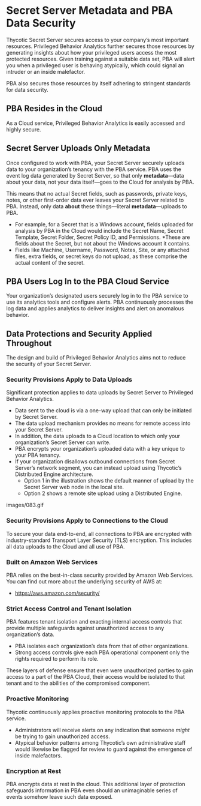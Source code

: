 ﻿[title]: # (Data Security)
[tags]: # (Privileged Behavior Analytics,PBA,Overview,Data Security,Metadata)
[priority]: # (2020)

# Secret Server Metadata and PBA Data Security

Thycotic Secret Server secures access to your company’s most important resources. Privileged Behavior Analytics further secures those resources by generating insights about how your privileged users access the most protected resources. Given training against a suitable data set, PBA will alert you when a privileged user is behaving atypically, which could signal an intruder or an inside malefactor.

PBA also secures those resources by itself adhering to stringent standards for data security.

## PBA Resides in the Cloud

As a Cloud service, Privileged Behavior Analytics is easily accessed and highly secure.

## Secret Server Uploads Only Metadata

Once configured to work with PBA, your Secret Server securely uploads data to your organization’s tenancy with the PBA service. PBA uses the event log data generated by Secret Server, so that only **metadata**—data about your data, not your data itself—goes to the Cloud for analysis by PBA.

This means that no actual Secret fields, such as passwords, private keys, notes, or other first-order data ever leaves your Secret Server related to PBA. Instead, only data **about** these things—literal **metadata**—uploads to PBA.

* For example, for a Secret that is a Windows account, fields uploaded for analysis by PBA in the Cloud would include the Secret Name, Secret Template, Secret Folder, Secret Policy ID, and Permissions.
  *These are fields about the Secret, but not about the Windows account it contains.
* Fields like Machine, Username, Password, Notes, Site, or any attached files, extra fields, or secret keys do not upload, as these comprise the actual content of the secret.

## PBA Users Log In to the PBA Cloud Service

Your organization’s designated users securely log in to the PBA service to use its analytics tools and configure alerts.
PBA continuously processes the log data and applies analytics to deliver insights and alert on anomalous behavior.

## Data Protections and Security Applied Throughout

The design and build of Privileged Behavior Analytics aims not to reduce the security of your Secret Server.

### Security Provisions Apply to Data Uploads

Significant protection applies to data uploads by Secret Server to Privileged Behavior Analytics.

* Data sent to the cloud is via a one-way upload that can only be initiated by Secret Server.
* The data upload mechanism provides no means for remote access into your Secret Server.
* In addition, the data uploads to a Cloud location to which only your organization’s Secret Server can write.
* PBA encrypts your organization’s uploaded data with a key unique to your PBA tenancy.
* If your organization disallows outbound connections from Secret Server’s network segment, you can instead upload using Thycotic’s Distributed Engine architecture.
  * Option 1 in the illustration shows the default manner of upload by the Secret Server web node in the local site.
  * Option 2 shows a remote site upload using a Distributed Engine.

images/083.gif

### Security Provisions Apply to Connections to the Cloud

To secure your data end-to-end, all connections to PBA are encrypted with industry-standard Transport Layer Security (TLS) encryption. This includes all data uploads to the Cloud and all use of PBA.

### Built on Amazon Web Services

PBA relies on the best-in-class security provided by Amazon Web Services. You can find out more about the underlying security of AWS at:

* https://aws.amazon.com/security/

### Strict Access Control and Tenant Isolation

PBA features tenant isolation and exacting internal access controls that provide multiple safeguards against unauthorized access to any organization’s data.

* PBA isolates each organization’s data from that of other organizations.
* Strong access controls give each PBA operational component only the rights required to perform its role.

These layers of defense ensure that even were unauthorized parties to gain access to a part of the PBA Cloud, their access would be isolated to that tenant and to the abilities of the compromised component.

### Proactive Monitoring

Thycotic continuously applies proactive monitoring protocols to the PBA service.

* Administrators will receive alerts on any indication that someone *might* be trying to gain unauthorized access.
* Atypical behavior patterns among Thycotic’s own administrative staff would likewise be flagged for review to guard against the emergence of inside malefactors.

### Encryption at Rest

PBA encrypts data at rest in the cloud. This additional layer of protection safeguards information in PBA even should an unimaginable series of events somehow leave such data exposed.
